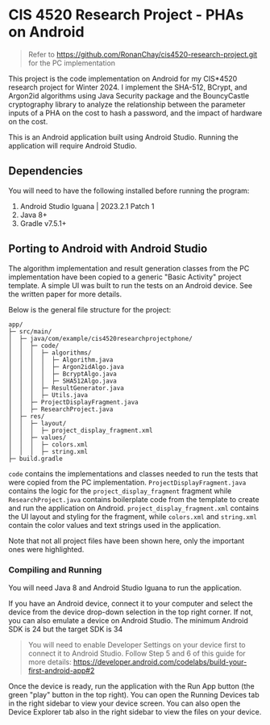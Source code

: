 # CIS 4520 Research Project - PHAs on Android

> Refer to https://github.com/RonanChay/cis4520-research-project.git for the PC implementation

This project is the code implementation on Android for my CIS*4520 research project for
Winter 2024. I implement the SHA-512, BCrypt, and Argon2id algorithms using
Java Security package and the BouncyCastle cryptography library to analyze the
relationship between the parameter inputs of a PHA on the cost to hash a password, and the
impact of hardware on the cost.

This is an Android application built using Android Studio. Running the application will
require Android Studio.

## Dependencies

You will need to have the following installed before running the program:
1. Android Studio Iguana | 2023.2.1 Patch 1
2. Java 8+
3. Gradle v7.5.1+

## Porting to Android with Android Studio

The algorithm implementation and result generation classes from the PC implementation have been copied
to a generic "Basic Activity" project template. A simple UI was built to run the tests on an Android
device. See the written paper for more details.

Below is the general file structure for the project:
```
app/
├─ src/main/
│  ├─ java/com/example/cis4520researchprojectphone/
│  │  ├─ code/
│  │  │  ├─ algorithms/
│  │  │  │  ├─ Algorithm.java
│  │  │  │  ├─ Argon2idAlgo.java
│  │  │  │  ├─ BcryptAlgo.java
│  │  │  │  ├─ SHA512Algo.java
│  │  │  ├─ ResultGenerator.java
│  │  │  ├─ Utils.java
│  │  ├─ ProjectDisplayFragment.java
│  │  ├─ ResearchProject.java
│  ├─ res/
│  │  ├─ layout/
│  │  │  ├─ project_display_fragment.xml
│  │  ├─ values/
│  │  │  ├─ colors.xml
│  │  │  ├─ string.xml
├─ build.gradle
```
`code` contains the implementations and classes needed to run the tests that were copied from the
PC implementation. `ProjectDisplayFragment.java` contains the logic for the `project_display_fragment`
fragment while `ResearchProject.java` contains boilerplate code from the template to create and run 
the application on Android. `project_display_fragment.xml` contains the UI layout and styling for
the fragment, while `colors.xml` and `string.xml` contain the color values and text strings used in
the application.

Note that not all project files have been shown here, only the important ones were highlighted.

### Compiling and Running
You will need Java 8 and Android Studio Iguana to run the application.

If you have an Android device, connect it to your computer and select the device from the device 
drop-down selection in the top right corner. If not, you can also emulate a device on Android Studio.
The minimum Android SDK is 24 but the target SDK is 34

> You will need to enable Developer Settings on your device first to connect it to Android Studio. 
> Follow Step 5 and 6 of this guide for more details: https://developer.android.com/codelabs/build-your-first-android-app#2

Once the device is ready, run the application with the Run App button (the green "play" button in the
top right). You can open the Running Devices tab in the right sidebar to view your device screen. You 
can also open the Device Explorer tab also in the right sidebar to view the files on your device.


